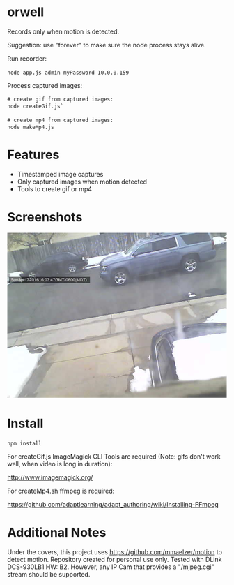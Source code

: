 # orwell

Records only when motion is detected. 

Suggestion: use "forever" to make sure the node process stays alive.

Run recorder:

`node app.js admin myPassword 10.0.0.159`

Process captured images:

```
# create gif from captured images:
node createGif.js`

# create mp4 from captured images:
node makeMp4.js
```

# Features
- Timestamped image captures
- Only captured images when motion detected
- Tools to create gif or mp4

# Screenshots
![Alt text](/screenshots/1460930627074.jpg?raw=true "Screenshot 1")

# Install
`npm install`

For createGif.js ImageMagick CLI Tools are required (Note: gifs don't work well, when video is long in duration):

http://www.imagemagick.org/

For createMp4.sh ffmpeg is required:

https://github.com/adaptlearning/adapt_authoring/wiki/Installing-FFmpeg

# Additional Notes
Under the covers, this project uses https://github.com/mmaelzer/motion to detect motion. Repository created for personal use only. Tested with DLink DCS-930LB1 HW: B2. However, any IP Cam that provides a "/mjpeg.cgi" stream should be supported.
